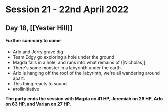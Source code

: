 # Session 21 - 22nd April 2022
## Day 18, [[Yester Hill]]


#### Further summary to come
- Arlo and Jerry grave dig
- Team Edgy go exploring a hole under the ground
- Magda falls in a hole, and runs into what remains of [[Nicholas]]. 
- There's some monster in a labyrinth under the earth.
- Arlo is hanging off the roof of the labyrinth, we're all wandering around apart.
- This thing reacts to sound.
- #rollinitiative


**The party ends the session with Magda on 41 HP, Jeremiah on 26 HP, Arlo on 63 HP, and Varian on 27 HP.**